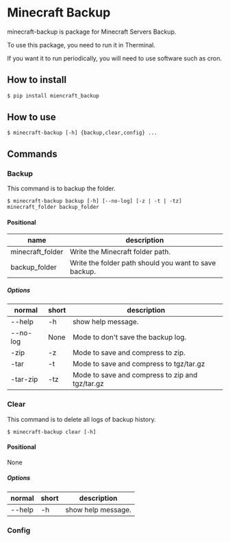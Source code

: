 # Minecraft Backup

minecraft-backup is package for Minecraft Servers Backup.

To use this package, you need to run it in Therminal.

If you want it to run periodically, you will need to use software such as cron.

## How to install
```bash
$ pip install miencraft_backup
````

## How to use
```
$ minecraft-backup [-h] {backup,clear,config} ...
```

## Commands

### Backup
This command is to backup the folder.
```
$ minecraft-backup backup [-h] [--no-log] [-z | -t | -tz] minecraft_folder backup_folder
```

#### Positional
| name | description |
| ---- | ----------- |
| minecraft_folder | Write the Minecraft folder path. |
| backup_folder | Write the folder path should you want to save backup. |

##### Options
| normal | short | description |
| ------ | ----- | ------------|
| --help | -h | show help message. |
| --no-log | None | Mode to don't save the backup log. |
| -zip | -z | Mode to save and compress to zip. |
| -tar | -t | Mode to save and compress to tgz/tar.gz |
| -tar-zip | -tz | Mode to save and compress to zip and tgz/tar.gz |

### Clear
This command is to delete all logs of backup history.
```
$ minecraft-backup clear [-h]
```

#### Positional
None

##### Options
| normal | short | description |
| ------ | ----- | ------------|
| --help | -h | show help message. |

### Config

